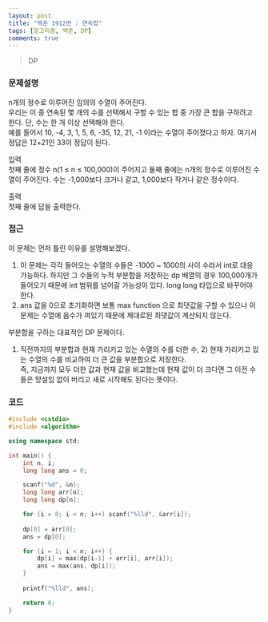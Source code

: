```yaml
---
layout: post
title: "백준 1912번 : 연속합"
tags: [알고리즘, 백준, DP]
comments: true
---
```


> DP  

### 문제설명  
n개의 정수로 이루어진 임의의 수열이 주어진다.  
우리는 이 중 연속된 몇 개의 수를 선택해서 구할 수 있는 합 중 가장 큰 합을 구하려고 한다. 단, 수는 한 개 이상 선택해야 한다.  
예를 들어서 10, -4, 3, 1, 5, 6, -35, 12, 21, -1 이라는 수열이 주어졌다고 하자. 여기서 정답은 12+21인 33이 정답이 된다.  

입력  
첫째 줄에 정수 n(1 ≤ n ≤ 100,000)이 주어지고 둘째 줄에는 n개의 정수로 이루어진 수열이 주어진다. 수는 -1,000보다 크거나 같고, 1,000보다 작거나 같은 정수이다.  

출력  
첫째 줄에 답을 출력한다.  

### 접근  
이 문제는 먼저 틀린 이유를 설명해보겠다.  
1. 이 문제는 각각 들어오는 수열의 수들은 -1000 ~ 1000의 사이 수라서 int로 대응 가능하다. 하지만 그 수들의 누적 부분합을 저장하는 dp 배열의 경우 100,000개가 들어오기 때문에 int 범위를 넘어갈 가능성이 있다. long long 타입으로 바꾸어야 한다.  
2. ans 값을 0으로 초기화하면 보통 max function 으로 최댓값을 구할 수 있으나 이 문제는 수열에 음수가 껴있기 때문에 제대로된 최댓값이 계산되지 않는다.  

부분합을 구하는 대표적인 DP 문제이다.  
1) 직전까지의 부분합과 현재 가리키고 있는 수열의 수를 더한 수, 2) 현재 가리키고 있는 수열의 수를 비교하여 더 큰 값을 부분합으로 저장한다.  
즉, 지금까지 모두 더한 값과 현재 값을 비교했는데 현재 값이 더 크다면 그 이전 수들은 망설임 없이 버리고 새로 시작해도 된다는 뜻이다.  

### 코드  
~~~c++
#include <cstdio>
#include <algorithm>

using namespace std;

int main() {
    int n, i;
    long long ans = 0;

    scanf("%d", &n);
    long long arr[n];
    long long dp[n];

    for (i = 0; i < n; i++) scanf("%lld", &arr[i]);
    
    dp[0] = arr[0];
    ans = dp[0];

    for (i = 1; i < n; i++) {
        dp[i] = max(dp[i-1] + arr[i], arr[i]);
        ans = max(ans, dp[i]);
    }
    
    printf("%lld", ans);

    return 0;
}
~~~